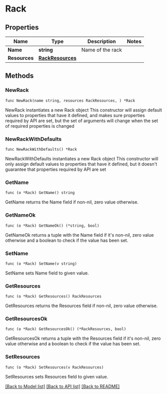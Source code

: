 # Rack

## Properties

Name | Type | Description | Notes
------------ | ------------- | ------------- | -------------
**Name** | **string** | Name of the rack | 
**Resources** | [**RackResources**](RackResources.md) |  | 

## Methods

### NewRack

`func NewRack(name string, resources RackResources, ) *Rack`

NewRack instantiates a new Rack object
This constructor will assign default values to properties that have it defined,
and makes sure properties required by API are set, but the set of arguments
will change when the set of required properties is changed

### NewRackWithDefaults

`func NewRackWithDefaults() *Rack`

NewRackWithDefaults instantiates a new Rack object
This constructor will only assign default values to properties that have it defined,
but it doesn't guarantee that properties required by API are set

### GetName

`func (o *Rack) GetName() string`

GetName returns the Name field if non-nil, zero value otherwise.

### GetNameOk

`func (o *Rack) GetNameOk() (*string, bool)`

GetNameOk returns a tuple with the Name field if it's non-nil, zero value otherwise
and a boolean to check if the value has been set.

### SetName

`func (o *Rack) SetName(v string)`

SetName sets Name field to given value.


### GetResources

`func (o *Rack) GetResources() RackResources`

GetResources returns the Resources field if non-nil, zero value otherwise.

### GetResourcesOk

`func (o *Rack) GetResourcesOk() (*RackResources, bool)`

GetResourcesOk returns a tuple with the Resources field if it's non-nil, zero value otherwise
and a boolean to check if the value has been set.

### SetResources

`func (o *Rack) SetResources(v RackResources)`

SetResources sets Resources field to given value.



[[Back to Model list]](../README.md#documentation-for-models) [[Back to API list]](../README.md#documentation-for-api-endpoints) [[Back to README]](../README.md)


